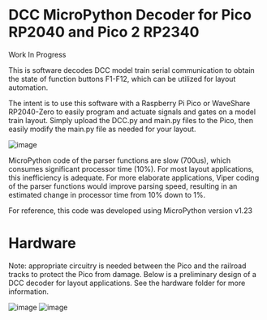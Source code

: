 # DCC MicroPython Decoder for Pico RP2040 and Pico 2 RP2340

Work In Progress

This is software decodes DCC model train serial communication to obtain the state of function buttons F1-F12, which can be utilized for layout automation.

The intent is to use this software with a Raspberry Pi Pico or WaveShare RP2040-Zero to easily program and actuate signals and gates on a model train layout. Simply upload the DCC.py and main.py files to the Pico, then easily modify the main.py file as needed for your layout.

![image](https://github.com/user-attachments/assets/402a8c4d-a92e-432f-b2a8-601fd274922b)

MicroPython code of the parser functions are slow (700us), which consumes significant processor time (10%). For most layout applications, this inefficiency is adequate.
For more elaborate applications, Viper coding of the parser functions would improve parsing speed, resulting in an estimated change in processor time from 10% down to 1%. 

For reference, this code was developed using MicroPython version v1.23

# Hardware

Note: appropriate circuitry is needed between the Pico and the railroad tracks to protect the Pico from damage. Below is a preliminary design of a DCC decoder for layout applications. See the hardware folder for more information.

![image](https://github.com/sk8board/DCC_MicroPython_Decoder_for_Pico_RP2040_and_Pico_2_RP2340/blob/main/hardware/RP2040%20DCC%20Encoder_bb.png)
![image](https://github.com/sk8board/DCC_MicroPython_Decoder_for_Pico_RP2040_and_Pico_2_RP2340/blob/main/hardware/RP2040%20DCC%20Encoder_sc.png)
